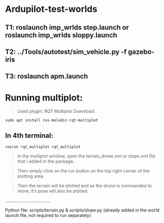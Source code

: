 # Ardupilot-test-worlds

## T1: roslaunch imp_wrlds step.launch or roslaunch imp_wrlds sloppy.launch
## T2: ../Tools/autotest/sim_vehicle.py -f gazebo-iris
## T3: roslaunch apm.launch



# Running multiplot:
> Used plugin: RQT Multiplot
Download: 

    sudo apt install ros-melodic-rqt-multiplot
## In 4th terminal:
 
    rosrun rqt_multiplot rqt_multiplot

> In the multiplot window, open the terrain_drone.xml or slope.xml file that I added in the package.

> Then simply click on the run button on the top right corner of the plotting area.

> Then the terrain will be plotted and as the drone is commanded to move, it’s pose will also be plotted.

………………………………

Python file: scripts/terrain.py & scripts/slope.py (already added in the world launch file, not required to run separately)
